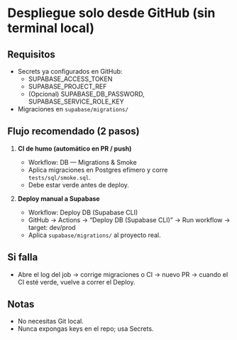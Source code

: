 # Despliegue solo desde GitHub (sin terminal local)

## Requisitos
- Secrets ya configurados en GitHub:
  - SUPABASE_ACCESS_TOKEN
  - SUPABASE_PROJECT_REF
  - (Opcional) SUPABASE_DB_PASSWORD, SUPABASE_SERVICE_ROLE_KEY
- Migraciones en `supabase/migrations/`

## Flujo recomendado (2 pasos)
1) **CI de humo (automático en PR / push)**
   - Workflow: DB — Migrations & Smoke
   - Aplica migraciones en Postgres efímero y corre `tests/sql/smoke.sql`.
   - Debe estar verde antes de deploy.

2) **Deploy manual a Supabase**
   - Workflow: Deploy DB (Supabase CLI)
   - GitHub → Actions → “Deploy DB (Supabase CLI)” → Run workflow → target: dev/prod
   - Aplica `supabase/migrations/` al proyecto real.

## Si falla
- Abre el log del job → corrige migraciones o CI → nuevo PR → cuando el CI esté verde, vuelve a correr el Deploy.

## Notas
- No necesitas Git local.
- Nunca expongas keys en el repo; usa Secrets.
